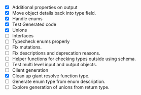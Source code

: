 - [x] Additional properties on output
- [x] Move object details back into type field.
- [x] Handle enums
- [x] Test Generated code
- [x] Unions
- [ ] Interfaces
- [ ] Typecheck enums properly
- [ ] Fix mutations.
- [ ] Fix descriptions and deprecation reasons.
- [ ] Helper functions for checking types outside using schema.
- [ ] Test multi level input and output objects.
- [ ] Client generation
- [x] Clean up giant resolve function type.
- [ ] Generate enum type from enum description.
- [ ] Explore generation of unions from return type.